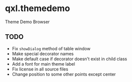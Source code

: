 # qxl.themedemo
Theme Demo Browser

## TODO

 - Fix `showDialog` method of table window
 - Make special decorator names
 - Make default case if decorator doesn't exist in child class
 - Add a font for main theme label
 - Fix license in all source files
 - Change position to some other points except center